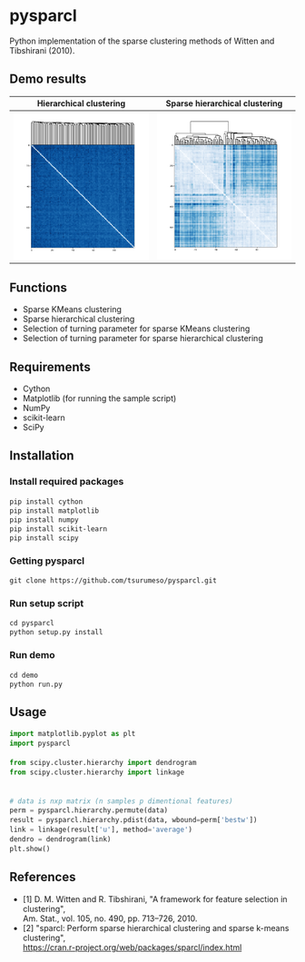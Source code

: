 # pysparcl

Python implementation of the sparse clustering methods of Witten and Tibshirani (2010).

## Demo results
|Hierarchical clustering|Sparse hierarchical clustering|
|:-:|:-:|
|![](images/hc.png)|![](images/shc.png)|

## Functions

- Sparse KMeans clustering
- Sparse hierarchical clustering
- Selection of turning parameter for sparse KMeans clustering
- Selection of turning parameter for sparse hierarchical clustering

## Requirements

- Cython
- Matplotlib (for running the sample script)
- NumPy
- scikit-learn
- SciPy

## Installation

### Install required packages
```
pip install cython
pip install matplotlib
pip install numpy
pip install scikit-learn
pip install scipy
```

### Getting pysparcl
```
git clone https://github.com/tsurumeso/pysparcl.git
```

### Run setup script
```
cd pysparcl
python setup.py install
```

### Run demo
```
cd demo
python run.py
```

## Usage
```python
import matplotlib.pyplot as plt
import pysparcl

from scipy.cluster.hierarchy import dendrogram
from scipy.cluster.hierarchy import linkage


# data is nxp matrix (n samples p dimentional features)
perm = pysparcl.hierarchy.permute(data)
result = pysparcl.hierarchy.pdist(data, wbound=perm['bestw'])
link = linkage(result['u'], method='average')
dendro = dendrogram(link)
plt.show()
```

## References
- [1] D. M. Witten and R. Tibshirani, "A framework for feature selection in clustering",  
Am. Stat., vol. 105, no. 490, pp. 713–726, 2010.
- [2] "sparcl: Perform sparse hierarchical clustering and sparse k-means clustering",  
https://cran.r-project.org/web/packages/sparcl/index.html
